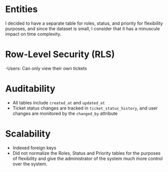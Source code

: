 
 # Entities
I decided to have a separate table for roles, status, and priority for flexibility purposes, and since the dataset is small, I consider that it has a minuscule impact on time complexity.

 # Row-Level Security (RLS)

-Users: Can only view their own tickets

# Auditability

- All tables include `created_at` and `updated_at`
- Ticket status changes are tracked in `ticket_status_history`, and user changes are monitored by the `changed_by` attribute

 # Scalability
- Indexed foreign keys
- Did not normalize the Roles, Status and Priority tables for the purposes of  flexibility and give the administrator of the system much more control over the system.

